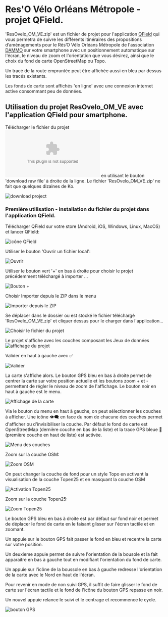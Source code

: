 # Res'O Vélo Orléans Métropole  - projet QField.

'ResOvelo_OM_VE.zip' est un fichier de projet pour l'application [QField](https://qfield.org/) qui vous permetra de suivre les différents itinéraires des propositions d’aménagements pour le Rés’O Vélo Orléans Métropole de l'association [DAMMO](https://www.dammo.fr/r%C3%A9so-v%C3%A9lo) sur votre smartphone avec un positionnement automatique sur l'écran, le niveau de zoom et l'orientation que vous désirez, ainsi que le choix du fond de carte OpenStreetMap ou Topo.

Un tracé de la route empruntée peut être affichée aussi en bleu par dessus les tracés existants.

Les fonds de carte sont affichés 'en ligne' avec une connexion internet active consommant peu de données.

## Utilisation du projet ResOvelo_OM_VE avec l'application QField pour smartphone.

Télécharger le fichier du projet ![ici](ResOvelo_OM_VE.zip) en utilisant le bouton 'download raw file' à droite de la ligne.
Le fichier 'ResOvelo_OM_VE.zip' ne fait que quelques dizaines de Ko.

![download project](MD/download_project.png "download project")

### Première utilisation - installation du fichier du projet dans l'application QField.

Télécharger QField sur votre store (Android, iOS, Windows, Linux, MacOS) et lancer QField:

![icône QField](MD/01-icone_QField.jpg "icône QField")

Utiliser le bouton 'Ouvrir un fichier local':

![Ouvrir](MD/02.jpg "Ouvrir un fichier local")

Utiliser le bouton vert '+' en bas à droite pour choisir le projet précédemment téléchargé à importer ...

![Bouton +](MD/03.jpg "Utiliser le bouton +")

Choisir Importer depuis le ZIP dans le menu 

![Importer depuis le ZIP](MD/04.jpg "Importer depuis le ZIP")

Se déplacer dans le dossier ou est stocké le fichier téléchargé  'ResOvelo_OM_VE.zip' et cliquer dessus pour le charger dans l'application...

![Choisir le fichier du projet](MD/05.jpg "Choisir le fichier du projet")

Le projet s'affiche avec les couches composant les Jeux de données
![affichage du projet](MD/06.jpg "affichage du projet et des couches")

Valider en haut à gauche avec ✅️

![Valider](MD/07.jpg "Valider")

La carte s'affiche alors. Le bouton GPS bleu en bas à droite permet de centrer la carte sur votre position actuelle et les boutons zoom + et - permettent de régler le niveau de zoom de l'affichage. Le bouton noir en haut à gauche est le menu.

![Affichage de la carte](MD/08.jpg "Affichage de la carte")

Via le bouton du menu en haut à gauche, on peut sélectionner les couches à afficher. Une icône 👁️‍🗨️️ en face du nom de chacune des couches permet d'afficher ou d'invisibiliser la couche.
Par défaut le fond de carte est OpenStreetMap (dernière couche en bas de la liste) et la trace GPS bleue 🔵️ (première couche en haut de liste) est activée.

![Menu des couches](MD/09.jpg "Menu des couches visibles")

Zoom sur la couche OSM:

![Zoom OSM](MD/10.jpg "Zoom couche OSM")

On peut changer la couche de fond pour un style Topo en activant la visualisation de la couche Topen25 et en masquant la couche OSM

![Activation Topen25](MD/11.jpg "Activation Topen25")

Zoom sur la couche Topen25:

![Zoom Topen25](MD/12.jpg "Zoom Topen25")

Le bouton GPS bleu en bas à droite est par défaut sur fond noir et permet de déplacer le fond de carte en le faisant glisser sur l'écran tactile et en zoomant.

Un appuie sur le bouton GPS fait passer le fond en bleu et recentre la carte sur votre position.

Un deuxieme appuie permet de suivre l'orientation de la bousole et la fait apparaitre en bas à gauche tout en modifiant l'orientation du fond de carte.

Un appuie sur l'icône de la boussole en bas à gauche redresse l'orientation de la carte avec le Nord en haut de l'écran.

Pour revenir en mode de non suivi GPS, il suffit de faire glisser le fond de carte sur l'écran tactile et le fond de l'icône du bouton GPS repasse en noir.

Un nouvel appuie relance le suivi et le centrage et recommence le cycle.

![bouton GPS](MD/20.jpg "Bouton GPS et boussole")




